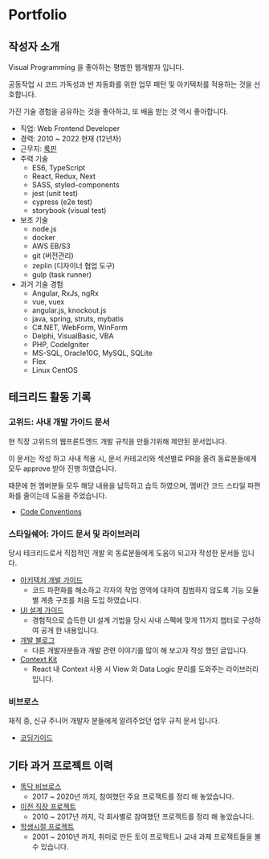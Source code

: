 # Portfolio

## 작성자 소개

Visual Programming 을 좋아하는 평범한 웹개발자 입니다.

공동작업 시 코드 가독성과 반 자동화를 위한 업무 패턴 및 아키텍처를 적용하는 것을 선호합니다.

가진 기술 경험을 공유하는 것을 좋아하고, 또 배움 받는 것 역시 좋아합니다.

- 직업: Web Frontend Developer
- 경력: 2010 ~ 2022 현재 (12년차)
- 근무지: [룩핀](https://www.lookpin.co.kr)
- 주력 기술
  - ES6, TypeScript
  - React, Redux, Next
  - SASS, styled-components
  - jest (unit test)
  - cypress (e2e test)
  - storybook (visual test)
- 보조 기술
  - node.js
  - docker
  - AWS EB/S3
  - git (버전관리)
  - zeplin (디자이너 협업 도구)
  - gulp (task runner)
- 과거 기술 경험
  - Angular, RxJs, ngRx
  - vue, vuex
  - angular.js, knockout.js
  - java, spring, struts, mybatis
  - C#.NET, WebForm, WinForm
  - Delphi, VisualBasic, VBA
  - PHP, CodeIgniter
  - MS-SQL, Oracle10G, MySQL, SQLite
  - Flex
  - Linux CentOS

## 테크리드 활동 기록

### 고위드: 사내 개발 가이드 문서

현 직장 고위드의 웹프론트엔드 개발 규칙을 만들기위해 제안된 문서입니다.

이 문서는 작성 하고 사내 적용 시, 문서 카테고리와 섹션별로 PR을 올려 동료분들에게 모두 approve 받아 진행 하였습니다.

때문에 현 멤버분들 모두 해당 내용을 납득하고 습득 하였으며, 멤버간 코드 스타일 파편화를 줄이는데 도움을 주었습니다.

- [Code Conventions](https://github.com/thesoncriel/code-conventions)

### 스타일쉐어: 가이드 문서 및 라이브러리

당시 테크리드로서 직접적인 개발 외 동료분들에게 도움이 되고자 작성한 문서들 입니다.

- [아키텍처 개발 가이드](https://github.com/thesoncriel/coding-guide/tree/master/architecture)
  - 코드 파편화를 해소하고 각자의 작업 영역에 대하여 침범하지 않도록 기능 모듈별 계층 구조를 처음 도입 하였습니다.
- [UI 설계 가이드](https://github.com/thesoncriel/coding-guide/tree/master/sw-design)
  - 경험적으로 습득한 UI 설계 기법을 당시 사내 스펙에 맞게 11가지 챕터로 구성하여 공개 한 내용입니다.
- [개발 블로그](https://github.com/thesoncriel/todays-tip)
  - 다른 개발자분들과 개발 관련 이야기를 많이 해 보고자 작성 했던 글입니다.
- [Context Kit](https://github.com/thesoncriel/context-kit)
  - React 내 Context 사용 시 View 와 Data Logic 분리를 도와주는 라이브러리 입니다.

### 비브로스

재직 중, 신규 주니어 개발자 분들에게 알려주었던 업무 규칙 문서 입니다.

- [코딩가이드](https://github.com/thesoncriel/coding-guide)

## 기타 과거 프로젝트 이력

- [똑닥 비브로스](bbros.md)
  - 2017 ~ 2020년 까지, 참여했던 주요 프로젝트를 정리 해 놓았습니다.
- [이전 직장 프로젝트](legacy.md)
  - 2010 ~ 2017년 까지, 각 회사별로 참여했던 프로젝트를 정리 해 놓았습니다.
- [학생시절 프로젝트](student.md)
  - 2001 ~ 2010년 까지, 취미로 만든 토이 프로젝트나 교내 과제 프로젝트들을 볼 수 있습니다.
